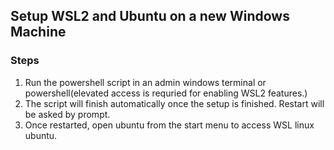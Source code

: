 ## Setup WSL2 and Ubuntu on a new Windows Machine

### Steps
1. Run the powershell script in an admin windows terminal or powershell(elevated access is requried for enabling WSL2 features.)
2. The script will finish automatically once the setup is finished. Restart will be asked by prompt.
3. Once restarted, open ubuntu from the start menu to access WSL linux ubuntu.